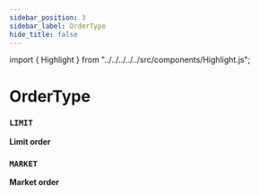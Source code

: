 ```yaml
---
sidebar_position: 3
sidebar_label: OrderType
hide_title: false
---
```


import { Highlight } from "../../../../../src/components/Highlight.js";

# OrderType

### `LIMIT`

**Limit order**

### `MARKET`

**Market order**
